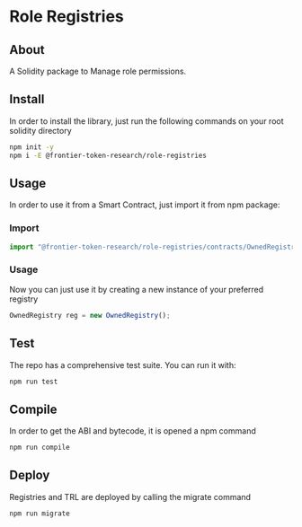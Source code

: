 # Role Registries

## About

A Solidity package to Manage role permissions.

## Install
In order to install the library, just run the following commands on your root solidity directory

```bash
npm init -y
npm i -E @frontier-token-research/role-registries
```

## Usage

In order to use it from a Smart Contract, just import it from npm package:

### Import
```javascript
import "@frontier-token-research/role-registries/contracts/OwnedRegistry.sol"; 
```

### Usage
Now you can just use it by creating a new instance of your preferred registry

```javascript
OwnedRegistry reg = new OwnedRegistry();

```

## Test
The repo has a comprehensive test suite. You can run it with:

```bash
npm run test
```

## Compile
In order to get the ABI and bytecode, it is opened a npm command

```bash
npm run compile
```

## Deploy

Registries and TRL are deployed by calling the migrate command

```bash
npm run migrate
```
